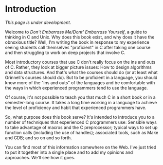Introduction
============

*This page is under development.*

Welcome to *Don't Embarrass Me/Dont' Embarrass Yourself*, a guide to thinking 
in C and Unix.  Why does this book exist, and why does it have the 
obnoxious title?  Well, I'm writing the book in response to my experience
seeing students call themselves "proficient" in C after taking one course
and then struggling to work on deep projects that involve C.

Most introductory courses that use C don't really focus on the ins and
outs of C.  Rather, they look at bigger picture issues: How to design
algorithms and data structures.  And that's what the courses should do
(or at least what Grinnell's courses should do).  But to be proficient in
a language, you should know more of the "ins and outs" of the languages
and be comfortable with the ways in which experienced programmers tend
to use the language.

Of course, it's not possible to teach you that much C in a short
book or in a semester-long course.  It takes a long time working in a
language to achieve the level of proficiency and habit that experienced
programmers have.  

So, what purpose does this book serve?  It's intended to introduce you to
a number of techniques that experienced C programmers use: Sensible ways
to take advantage of macros and the C preprocessor; typical ways to set
up function calls (including the use of handles); associated tools, such
as Make and GDB; and so on and so forth.

You can find most of this information somewhere on the Web.  I've just
tried to put it together into a single place and to add my opinions and
approaches.  We'll see how it goes.
